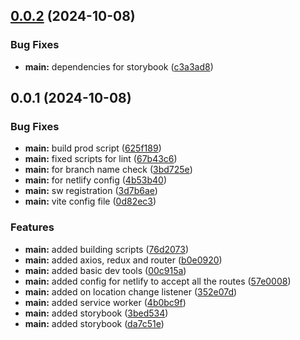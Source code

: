 ## [0.0.2](https://github.com/arpitmalik832/react-js-vite-starter/compare/v0.0.1...v0.0.2) (2024-10-08)

### Bug Fixes

- **main:** dependencies for storybook ([c3a3ad8](https://github.com/arpitmalik832/react-js-vite-starter/commit/c3a3ad80fb0bc508021e1e8944e15549f01235a2))

## 0.0.1 (2024-10-08)

### Bug Fixes

- **main:** build prod script ([625f189](https://github.com/arpitmalik832/react-js-vite-starter/commit/625f18974d857c6c334d3e8e077c3dddbf2dd425))
- **main:** fixed scripts for lint ([67b43c6](https://github.com/arpitmalik832/react-js-vite-starter/commit/67b43c6befde2d0bd9a15390ae8084481c794ce3))
- **main:** for branch name check ([3bd725e](https://github.com/arpitmalik832/react-js-vite-starter/commit/3bd725ec3185dee1b9ee9322896fa791e41ca3e5))
- **main:** for netlify config ([4b53b40](https://github.com/arpitmalik832/react-js-vite-starter/commit/4b53b40b72b49974f1c8752437aa096044b4e990))
- **main:** sw registration ([3d7b6ae](https://github.com/arpitmalik832/react-js-vite-starter/commit/3d7b6ae03a744a490512c49068aef862280e1a2c))
- **main:** vite config file ([0d82ec3](https://github.com/arpitmalik832/react-js-vite-starter/commit/0d82ec37a3915c43b05c9f897f36d14d46d18ec4))

### Features

- **main:** added building scripts ([76d2073](https://github.com/arpitmalik832/react-js-vite-starter/commit/76d2073f571dc7b2939dc21710a2453b8568d1f3))
- **main:** added axios, redux and router ([b0e0920](https://github.com/arpitmalik832/react-js-vite-starter/commit/b0e0920a342f43b560257a974084abcc13e04729))
- **main:** added basic dev tools ([00c915a](https://github.com/arpitmalik832/react-js-vite-starter/commit/00c915a2607a3d44effeb3b3b7ff9d5e29c08770))
- **main:** added config for netlify to accept all the routes ([57e0008](https://github.com/arpitmalik832/react-js-vite-starter/commit/57e000830d2d339b91714ea321e708a7b446bcf4))
- **main:** added on location change listener ([352e07d](https://github.com/arpitmalik832/react-js-vite-starter/commit/352e07d3f3a988509685c077c76458898477cf3d))
- **main:** added service worker ([4b0bc9f](https://github.com/arpitmalik832/react-js-vite-starter/commit/4b0bc9fba6d8984401e9b6e9684083b32fbfa7af))
- **main:** added storybook ([3bed534](https://github.com/arpitmalik832/react-js-vite-starter/commit/3bed5345ed69c89070f3bd74fc58d7b61cb78b5f))
- **main:** added storybook ([da7c51e](https://github.com/arpitmalik832/react-js-vite-starter/commit/da7c51ee4b9c0042be5ef1bf1d8bb592ca6a9732))
